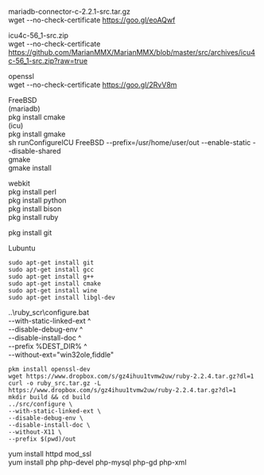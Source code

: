 mariadb-connector-c-2.2.1-src.tar.gz  
wget --no-check-certificate https://goo.gl/eoAQwf  
  
icu4c-56_1-src.zip  
wget --no-check-certificate https://github.com/MarianMMX/MarianMMX/blob/master/src/archives/icu4c-56_1-src.zip?raw=true  
  
openssl  
wget --no-check-certificate https://goo.gl/2RvV8m  
  
FreeBSD  
(mariadb)  
pkg install cmake  
(icu)  
pkg install gmake  
sh runConfigureICU FreeBSD --prefix=/usr/home/user/out --enable-static --disable-shared  
gmake  
gmake install  
  
webkit  
pkg install perl  
pkg install python  
pkg install bison  
pkg install ruby  
  
pkg install git  
  
Lubuntu  
```  
sudo apt-get install git  
sudo apt-get install gcc  
sudo apt-get install g++  
sudo apt-get install cmake  
sudo apt-get install wine  
sudo apt-get install libgl-dev  
```  

..\ruby_scr\configure.bat  
--with-static-linked-ext ^  
--disable-debug-env ^  
--disable-install-doc ^  
--prefix %DEST_DIR% ^  
--without-ext="win32ole,fiddle"  
  
```
pkm install openssl-dev  
wget https://www.dropbox.com/s/gz4ihuu1tvmw2uw/ruby-2.2.4.tar.gz?dl=1  
curl -o ruby_src.tar.gz -L https://www.dropbox.com/s/gz4ihuu1tvmw2uw/ruby-2.2.4.tar.gz?dl=1  
mkdir build && cd build  
../src/configure \  
--with-static-linked-ext \  
--disable-debug-env \  
--disable-install-doc \  
--without-X11 \  
--prefix $(pwd)/out  
```
  
yum install httpd mod_ssl  
yum install php php-devel php-mysql php-gd php-xml  
  
